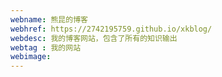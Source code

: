 ```yaml
---
webname: 熊昆的博客
webhref: https://2742195759.github.io/xkblog/
webdesc: 我的博客网站，包含了所有的知识输出
webtag : 我的网站
webimage: 
---
```

